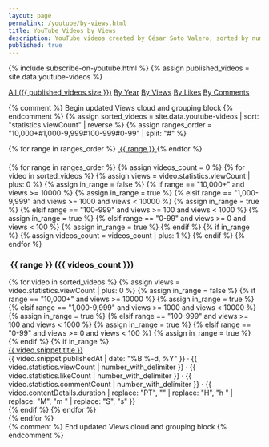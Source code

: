 ```yaml
---
layout: page
permalink: /youtube/by-views.html
title: YouTube Videos by Views
description: YouTube videos created by César Soto Valero, sorted by number of views.
published: true
---
```


<!-- markdownlint-disable MD033 -->
{% include subscribe-on-youtube.html %}
{% assign published_videos = site.data.youtube-videos %}

<!-- Buttons for ordering YouTube videos -->
<div class="list-filters">
  <a href="/youtube.html" class="list-filter">All ({{ published_videos.size }})</a>
  <a href="/youtube/by-year.html" class="list-filter">By Year</a>
  <a href="/youtube/by-views.html" class="list-filter">By Views</a>
  <a href="/youtube/by-likes.html" class="list-filter">By Likes</a>
  <a href="/youtube/by-comments.html" class="list-filter">By Comments</a>
</div>

{% comment %} Begin updated Views cloud and grouping block {% endcomment %}
{% assign sorted_videos = site.data.youtube-videos | sort: "statistics.viewCount" | reverse %}
{% assign ranges_order = "10,000+#1,000-9,999#100-999#0-99" | split: "#" %}

<!-- Views cloud -->
<div class="tag-list">
  {% for range in ranges_order %}
   <a href="#{{ range }}" class="btn btn-primary tag-btn">
    <i class="fas fa-eye" aria-hidden="true"></i>&nbsp;{{ range }}
   </a>
  {% endfor %}
</div>

<div id="full-tags-list" style="margin-top: 20px;">
  {% for range in ranges_order %}
   {% assign videos_count = 0 %}
   {% for video in sorted_videos %}
    {% assign views = video.statistics.viewCount | plus: 0 %}
    {% assign in_range = false %}
    {% if range == "10,000+" and views >= 10000 %}
      {% assign in_range = true %}
    {% elsif range == "1,000-9,999" and views >= 1000 and views < 10000 %}
      {% assign in_range = true %}
    {% elsif range == "100-999" and views >= 100 and views < 1000 %}
      {% assign in_range = true %}
    {% elsif range == "0-99" and views >= 0 and views < 100 %}
      {% assign in_range = true %}
    {% endif %}
    {% if in_range %}
      {% assign videos_count = videos_count | plus: 1 %}
    {% endif %}
   {% endfor %}
   <h3 id="{{ range }}" class="linked-section">
    <i class="fas fa-eye" aria-hidden="true"></i>&nbsp;{{ range }} ({{ videos_count }})
   </h3>
   <div class="post-list">
    {% for video in sorted_videos %}
      {% assign views = video.statistics.viewCount | plus: 0 %}
      {% assign in_range = false %}
      {% if range == "10,000+" and views >= 10000 %}
       {% assign in_range = true %}
      {% elsif range == "1,000-9,999" and views >= 1000 and views < 10000 %}
       {% assign in_range = true %}
      {% elsif range == "100-999" and views >= 100 and views < 1000 %}
       {% assign in_range = true %}
      {% elsif range == "0-99" and views >= 0 and views < 100 %}
       {% assign in_range = true %}
      {% endif %}
      {% if in_range %}
       <div class="tag-entry">
        <a href="https://www.youtube.com/watch?v={{ video.id }}" target="_blank">{{ video.snippet.title }}</a>
        <div class="entry-date">
          <time datetime="{{ video.snippet.publishedAt }}">{{ video.snippet.publishedAt | date: "%B %-d, %Y" }}</time>
          <span class="post-stats">
           · <i class="fas fa-eye"></i> {{ video.statistics.viewCount | number_with_delimiter }}
           · <i class="fas fa-thumbs-up"></i> {{ video.statistics.likeCount | number_with_delimiter }}
           · <i class="fas fa-comment"></i> {{ video.statistics.commentCount | number_with_delimiter }}
           · <i class="fas fa-clock"></i> {{ video.contentDetails.duration | replace: "PT", "" | replace: "H", "h " | replace: "M", "m " | replace: "S", "s" }}
          </span>
        </div>
       </div>
      {% endif %}
    {% endfor %}
   </div>
  {% endfor %}
</div>
{% comment %} End updated Views cloud and grouping block {% endcomment %}

